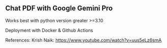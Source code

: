 ## Chat PDF with Google Gemini Pro


Works best with python version greater >=3.10



Deployment with Docker & Github Actions


References: Krish Naik: https://www.youtube.com/watch?v=uus5eLz6smA
